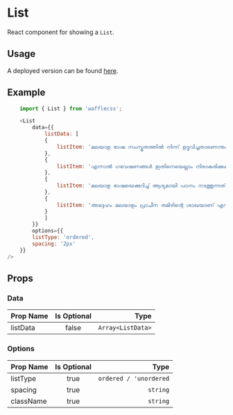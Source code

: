 # List

React component for showing a `List`.

## Usage

A deployed version can be found [here](https://wafflecss-jithinqw.vercel.app/?path=/docs/list--ordered-list).

## Example

```javascript
    import { List } from 'wafflecss';

    <List
        data={{
            listData: [
            {
                listItem: 'മലയാള ഭാഷ സംസ്കൃതത്തിൽ നിന്ന് ഉദ്ഭവിച്ചതാണെന്നും അതല്ല സംസ്കൃതവും തമിഴും കൂടിക്കലർന്ന ഒരു മിശ്രഭാഷയാണെന്നും ആദ്യകാലങ്ങളിൽ വിശ്വസിച്ചിരുന്നു'
            },
            {
                listItem: 'എന്നാൽ ഗവേഷണങ്ങൾ ഇതിനെയെല്ലാം നിരാകരിക്കുകയും "മലയാളം മൂല ദ്രാവിഡ ഭാഷയിൽ നിന്ന് തമിഴിനൊപ്പം ഉണ്ടായി" എന്നുള്ള കൂടുതൽ യുക്തമായ സിദ്ധാന്തം അവതരിപ്പിക്കപ്പെട്ടു.'
            },
            {
                listItem: 'മലയാള ഭാഷയെക്കുറിച്ച് ആദ്യമായി പഠനം നടത്തുന്നത് സ്കോട്ട്ലന്ഡുകാരനായ ഭാഷ ചരിത്രകാരൻ റോബർട്ട് കാൾഡ്വെൽ ആണ്.'
            },
            {
                listItem: 'അദ്ദേഹം മലയാളം പ്രാചീന തമിഴിന്റെ ശാഖയാണ് എന്നാണ് അഭിപ്രായപ്പെട്ടത്. പുരുഷഭേദ നിരാസം, സംസ്കൃത ബാഹുല്യം എന്നിവ നിമിത്തം മലയാളം, തമിഴിൽ നിന്ന് അകന്നു നിൽക്കുന്നു എന്നാണ് അദ്ദേഹം കരുതിയത്.'
            }
            ]
        }}
        options={{
        listType: 'ordered',
        spacing: '2px'
    }}
/>
```

## Props

### Data

| Prop Name   |Is Optional    |  Type |
|----------|:-------------:|------:|
| listData |  false | `Array<ListData>` |

### Options

| Prop Name   |Is Optional    |  Type |
|----------|:-------------:|------:|
| listType |  true | `ordered / 'unordered` |
| spacing |  true | `string` |
| className |  true | `string` |